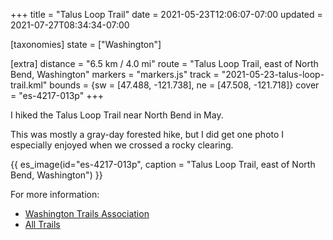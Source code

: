 +++
title = "Talus Loop Trail"
date = 2021-05-23T12:06:07-07:00
updated = 2021-07-27T08:34:34-07:00

[taxonomies]
state = ["Washington"]

[extra]
distance = "6.5 km / 4.0 mi"
route = "Talus Loop Trail, east of North Bend, Washington"
markers = "markers.js"
track = "2021-05-23-talus-loop-trail.kml"
bounds = {sw = [47.488, -121.738], ne = [47.508, -121.718]}
cover = "es-4217-013p"
+++

I hiked the Talus Loop Trail near North Bend in May.

<!-- more -->

This was mostly a gray-day forested hike, but I did get one photo I especially enjoyed when we crossed a rocky clearing.

{{ es_image(id="es-4217-013p", caption = "Talus Loop Trail, east of North Bend, Washington") }}

For more information:

* [Washington Trails Association](https://www.wta.org/go-hiking/hikes/talus-loop)
* [All Trails](https://www.alltrails.com/trail/us/washington/talus-loop-trail)
